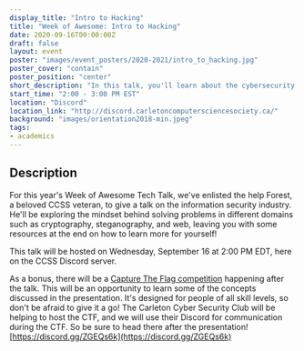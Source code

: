 ```yaml
---
display_title: "Intro to Hacking"
title: "Week of Awesome: Intro to Hacking"
date: 2020-09-16T00:00:00Z
draft: false
layout: event
poster: "images/event_posters/2020-2021/intro_to_hacking.jpg"
poster_cover: "contain"
poster_position: "center"
short_description: "In this talk, you'll learn about the cybersecurity industry, the world of cyber attacks, and how you can get involved."
start_time: "2:00 - 3:00 PM EST"
location: "Discord"
location_link: "http://discord.carletoncomputersciencesociety.ca/"
background: "images/orientation2018-min.jpeg"
tags:
- academics
---
```


## Description

For this year's Week of Awesome Tech Talk, we've enlisted the help Forest, a beloved CCSS veteran, to give a talk on the information security industry. He'll be exploring the mindset behind solving problems in different domains such as cryptography, steganography, and web, leaving you with some resources at the end on how to learn more for yourself! 

This talk will be hosted on Wednesday, September 16 at 2:00 PM EDT, here on the CCSS Discord server.

As a bonus, there will be a [Capture The Flag competition](https://ccss.carleton.ca/ccss-website/events/2020-2021/academic/2020-09-16-capture-the-flag-challenge/) happening after the talk. This will be an opportunity to learn some of the concepts discussed in the presentation. It's designed for people of all skill levels, so don't be afraid to give it a go! The Carleton Cyber Security Club will be helping to host the CTF, and we will use their Discord for communication during the CTF. So be sure to head there after the presentation! [https://discord.gg/ZGEQs6k](https://discord.gg/ZGEQs6k)

